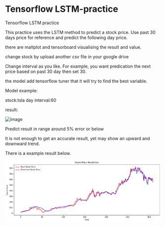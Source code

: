# Tensorflow LSTM-practice

Tensorflow LSTM practice

This practice uses the LSTM method to predict a stock price. 
Use past 30 days price for reference and predict the following day price.

there are maltplot and tensorboard  visualising the result and value.

change stock by upload another csv file in your google drive

Change interval as you like.
For example, you want predication the next price based on past 30 day then set 30.

the model add tensorflow tuner that it will try to find the best variable.

Model example:

stock:tsla
day interval:60

result:

![image](https://github.com/benbenfai/LSTM-stock-price-prediction/blob/main/unknown.png)

Predict result in range around 5% error or below

It is not enough to get an accurate result, yet may show an upward and downward trend.

There is a example result below.

![image](https://github.com/benbenfai/LSTM-practice/blob/main/result.png)
